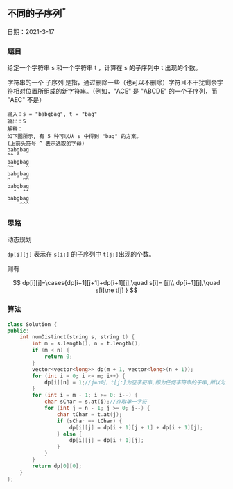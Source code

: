 ## 不同的子序列${^*}$

日期：2021-3-17

### 题目

给定一个字符串 s 和一个字符串 t ，计算在 s 的子序列中 t 出现的个数。

字符串的一个 子序列 是指，通过删除一些（也可以不删除）字符且不干扰剩余字符相对位置所组成的新字符串。（例如，"ACE" 是 "ABCDE" 的一个子序列，而 "AEC" 不是）

```
输入：s = "babgbag", t = "bag"
输出：5
解释：
如下图所示, 有 5 种可以从 s 中得到 "bag" 的方案。 
(上箭头符号 ^ 表示选取的字母)
babgbag
^^ ^
babgbag
^^    ^
babgbag
^    ^^
babgbag
  ^  ^^
babgbag
    ^^^
```

### 思路

动态规划

`dp[i][j]` 表示在 `s[i:]` 的子序列中 `t[j:]`出现的个数。

则有


$$
dp[i][j]=\cases{dp[i+1][j+1]+dp[i+1][j],\quad s[i]= [j]\\
dp[i+1][j],\quad s[i]\ne t[j]
}
$$

### 算法

```C++
class Solution {
public:
    int numDistinct(string s, string t) {
        int m = s.length(), n = t.length();
        if (m < n) {
            return 0;
        }
        vector<vector<long>> dp(m + 1, vector<long>(n + 1));
        for (int i = 0; i <= m; i++) {
            dp[i][n] = 1;//j=n时，t[j:]为空字符串,即为任何字符串的子串,所以为1
        }
        for (int i = m - 1; i >= 0; i--) {
            char sChar = s.at(i);//存取单一字符
            for (int j = n - 1; j >= 0; j--) {
                char tChar = t.at(j);
                if (sChar == tChar) {
                    dp[i][j] = dp[i + 1][j + 1] + dp[i + 1][j];
                } else {
                    dp[i][j] = dp[i + 1][j];
                }
            }
        }
        return dp[0][0];
    }
};
```

